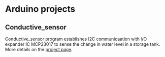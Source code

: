 # Arduino projects
## Conductive_sensor
Conductive_sensor program establishes I2C communicaation with I/O expander IC MCP23017 to sense the change in water level in a storage tank.
More details on the <a href="https://swapneelnaphade.tech/projects/overhead-tank-water-management-system">project page</a>.
